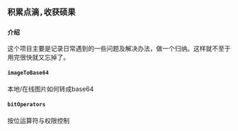 ## `积累点滴,收获硕果`

### `介绍`
这个项目主要是记录日常遇到的一些问题及解决办法，做一个归纳。这样就不至于用完很快就又忘掉了。


#### `imageToBase64`
本地/在线图片如何转成base64

#### `bitOperators`
按位运算符与权限控制
